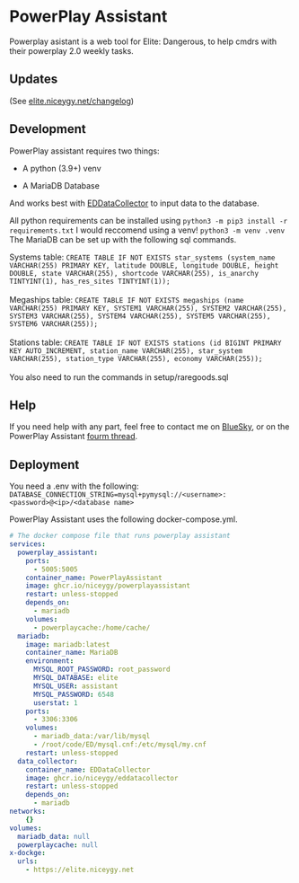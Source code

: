# PowerPlay Assistant

Powerplay asistant is a web tool for Elite: Dangerous, to help cmdrs with their powerplay 2.0 weekly tasks.

## Updates

(See [elite.niceygy.net/changelog](https://elite.niceygy.net/changelog))


## Development

PowerPlay assistant requires two things:

- A python (3.9+) venv

- A MariaDB Database

And works best with [EDDataCollector](github.com/niceygy/eddatacollector) to input data to the database.

All python requirements can be installed using `python3 -m pip3 install -r requirements.txt`
I would reccomend using a venv! `python3 -m venv .venv`
The MariaDB can be set up with the following sql commands.

Systems table: `CREATE TABLE IF NOT EXISTS star_systems (system_name VARCHAR(255) PRIMARY KEY, latitude DOUBLE, longitude DOUBLE, height DOUBLE, state VARCHAR(255), shortcode VARCHAR(255), is_anarchy TINTYINT(1), has_res_sites TINTYINT(1));`
<br></br>
Megaships table: `CREATE TABLE IF NOT EXISTS megaships (name VARCHAR(255) PRIMARY KEY, SYSTEM1 VARCHAR(255), SYSTEM2 VARCHAR(255), SYSTEM3 VARCHAR(255), SYSTEM4 VARCHAR(255), SYSTEM5 VARCHAR(255), SYSTEM6 VARCHAR(255));`
<br></br>
Stations table: `CREATE TABLE IF NOT EXISTS stations (id BIGINT PRIMARY KEY AUTO_INCREMENT, station_name VARCHAR(255), star_system VARCHAR(255), station_type VARCHAR(255), economy VARCHAR(255));`
<br></br>
You also need to run the commands in setup/raregoods.sql

## Help

If you need help with any part, feel free to contact me on [BlueSky](https://go.niceygy.net/bsky), or on the PowerPlay Assistant [fourm thread](https://forums.frontier.co.uk/threads/powerplay-2-0-activities.629227/).

## Deployment

You need a .env with the following:
`
DATABASE_CONNECTION_STRING=mysql+pymysql://<username>:<password>@<ip>/<database name>
`

PowerPlay Assistant uses the following docker-compose.yml.

``` yaml
# The docker compose file that runs powerplay assistant
services:
  powerplay_assistant:
    ports:
      - 5005:5005
    container_name: PowerPlayAssistant
    image: ghcr.io/niceygy/powerplayassistant
    restart: unless-stopped
    depends_on:
      - mariadb
    volumes:
      - powerplaycache:/home/cache/
  mariadb:
    image: mariadb:latest
    container_name: MariaDB
    environment:
      MYSQL_ROOT_PASSWORD: root_password
      MYSQL_DATABASE: elite
      MYSQL_USER: assistant
      MYSQL_PASSWORD: 6548
      userstat: 1
    ports:
      - 3306:3306
    volumes:
      - mariadb_data:/var/lib/mysql
      - /root/code/ED/mysql.cnf:/etc/mysql/my.cnf
    restart: unless-stopped
  data_collector:
    container_name: EDDataCollector
    image: ghcr.io/niceygy/eddatacollector
    restart: unless-stopped
    depends_on:
      - mariadb
networks:
    {}
volumes:
  mariadb_data: null
  powerplaycache: null
x-dockge:
  urls:
    - https://elite.niceygy.net
```
